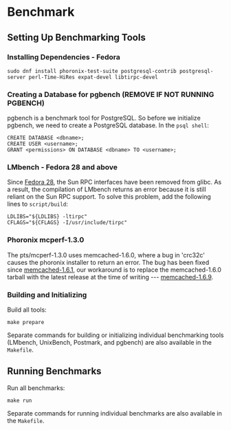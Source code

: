 # Benchmark

## Setting Up Benchmarking Tools

### Installing Dependencies - Fedora 

    sudo dnf install phoronix-test-suite postgresql-contrib postgresql-server perl-Time-HiRes expat-devel libtirpc-devel

### Creating a Database for pgbench (REMOVE IF NOT RUNNING PGBENCH)
pgbench is a benchmark tool for PostgreSQL. So before we initialize pgbench, we need to create a PostgreSQL database. In the `psql shell`:

    CREATE DATABASE <dbname>;
    CREATE USER <username>; 
    GRANT <permissions> ON DATABASE <dbname> TO <username>;

### LMbench - Fedora 28 and above
Since [Fedora 28](https://fedoraproject.org/wiki/Releases/28/ChangeSet#Removal_of_Sun_RPC_Interfaces_From_glibc), the Sun RPC interfaces have been removed from glibc. As a result, the compilation of LMbench returns an error because it is still reliant on the Sun RPC support. To solve this problem, add the following lines to `script/build`:

    LDLIBS="${LDLIBS} -ltirpc"
    CFLAGS="${CFLAGS} -I/usr/include/tirpc"

### Phoronix mcperf-1.3.0
The pts/mcperf-1.3.0 uses memcached-1.6.0, where a bug in 'crc32c' causes the phoronix installer to return an error. The bug has been fixed since [memcached-1.6.1](https://github.com/memcached/memcached/wiki/ReleaseNotes161), our workaround is to replace the memcached-1.6.0 tarball with the latest release at the time of writing --- [memcached-1.6.9](https://github.com/memcached/memcached/wiki/ReleaseNotes169).

### Building and Initializing
Build all tools: 

    make prepare
Separate commands for building or initializing individual benchmarking tools (LMbench, UnixBench, Postmark, and pgbench) are also available in the `Makefile`.

## Running Benchmarks
Run all benchmarks:

    make run
Separate commands for running individual benchmarks are also available in the `Makefile`.

